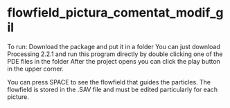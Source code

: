 # flowfield_pictura_comentat_modif_gil

To run: 
Download the package and put it in a folder
You can just download Processing 2.2.1 and run this program directly by double clicking one of the PDE files in the folder
After the project opens you can click the play button in the upper corner.

You can press SPACE to see the flowfield that guides the particles. 
The flowfield is stored in the .SAV file and must be edited particularly for each picture.
